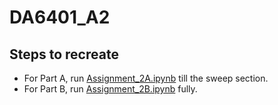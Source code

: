 # DA6401_A2
## Steps to recreate ##
- For Part A, run [Assignment_2A.ipynb](Assignment_2A.ipynb) till the sweep section.
- For Part B, run [Assignment_2B.ipynb](Assignment_2B.ipynb) fully. 
